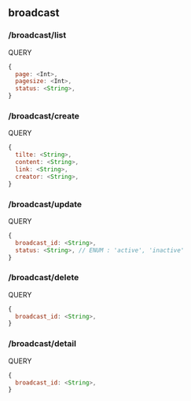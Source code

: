 ## broadcast

### /broadcast/list

QUERY
```javascript
{
  page: <Int>,
  pagesize: <Int>,
  status: <String>,
}
```

### /broadcast/create

QUERY
```javascript
{
  tilte: <String>,
  content: <String>,
  link: <String>,
  creator: <String>,
}
```

### /broadcast/update

QUERY
```javascript
{
  broadcast_id: <String>,
  status: <String>, // ENUM : 'active', 'inactive'
}
```

### /broadcast/delete

QUERY
```javascript
{
  broadcast_id: <String>,
}
```

### /broadcast/detail

QUERY
```javascript
{
  broadcast_id: <String>,
}
```
